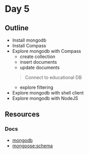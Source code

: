 # Day 5

## Outline
- Install mongodb
- Install Compass
- Explore mongodb with Compass
  - create collection
  - insert documents
  - update documents
  > Connect to educational DB
  - explore filtering
- Explore mongodb with shell client
- Explore mongodb with NodeJS

## Resources

### Docs
- [mongodb](http://mongodb.github.io/node-mongodb-native/3.2/api/index.html)
- [mongoose:schema](https://mongoosejs.com/docs/guide.html)
